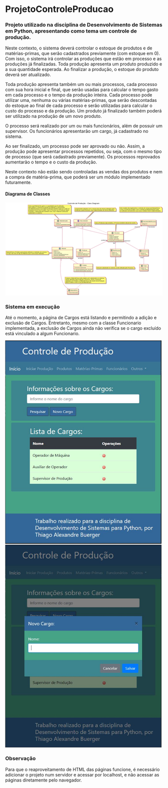 # ProjetoControleProducao

### Projeto utilizado na disciplina de Desenvolvimento de Sistemas em Python, apresentando como tema um controle de produção.

Neste contexto, o sistema deverá controlar o estoque de produtos e de matérias-primas, que serão cadastrados previamente (com estoque em 0). Com isso, o sistema irá controlar as produções que estão em processo e as produções já finalizadas. Toda produção apresenta um produto produzido e a sua quantidade esperada. Ao finalizar a produção, o estoque do produto deverá ser atualizado.

Toda produção apresenta também um ou mais processos, cada processo com sua hora inicial e final, que serão usadas para calcular o tempo gasto em cada processo e o tempo da produção inteira. Cada processo pode utilizar uma, nenhuma ou várias matérias-primas, que serão descontadas do estoque ao final de cada processo e serão utilizadas para calcular o custo do processo e da produção. Um produto já finalizado também poderá ser utilizado na produção de um novo produto.

O processo será realizado por um ou mais funcionários, além de possuir um supervisor. Os funcionários apresentarão um cargo, já cadastrado no sistema.

Ao ser finalizado, um processo pode ser aprovado ou não. Assim, a produção pode apresentar processos repetidos, ou seja, com o mesmo tipo de processo (que será cadastrado previamente). Os processos reprovados aumentarão o tempo e o custo da produção.

Neste contexto não estão sendo controladas as vendas dos produtos e nem a compra de matéria-prima, que poderá ser um módulo implementado futuramente.

#### Diagrama de Classes

<img src="Diagrama de classes - Controle de Produção.png" heigth="500" width="800">

### Sistema em execução

Até o momento, a página de Cargos está listando e permitindo a adição e exclusão de Cargos. Entretanto, mesmo com a classe Funcionario implementada, a exclusão de Cargos ainda não verifica se o cargo excluído está vinculado a algum Funcionario.

<img src="PrintsAV2/Tela_cargos.JPG" heigth="800" width="500">

<img src="PrintsAV2/Tela_Novo_Cargo.JPG" heigth="800" width="500">

### Observação

Para que o reaproveitamento de HTML das páginas funcione, é necessário adicionar o projeto num servidor e acessar por localhost, e não acessar as páginas diretamente pelo navegador.
